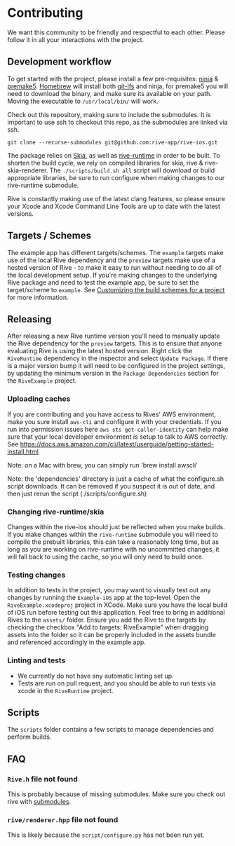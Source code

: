 # Contributing

We want this community to be friendly and respectful to each other. Please follow it in all your interactions with the project.

## Development workflow

To get started with the project, please install a few pre-requisites: [ninja](https://formulae.brew.sh/formula/ninja) & [premake5](https://premake.github.io/). [Homebrew](https://formulae.brew.sh/) will install both [git-lfs](https://formulae.brew.sh/formula/git-lfs) and ninja, for premake5 you will need to download the binary, and make sure its available on your path. Moving the executable to `/usr/local/bin/` will work.

Check out this repository, making sure to include the submodules. It is important to use ssh to checkout this repo, as the submodules are linked via ssh.

`git clone --recurse-submodules git@github.com:rive-app/rive-ios.git`

The package relies on [Skia](https://skia.org/), as well as [rive-runtime](https://github.com/rive-app/rive-runtime) in order to be built. To shorten the build cycle, we rely on compiled libraries for skia, rive & rive-skia-renderer.
The `./scripts/build.sh all` script will download or build appropriate libraries, be sure to run configure when making changes to our rive-runtime submodule.

Rive is constantly making use of the latest clang features, so please ensure your Xcode and Xcode Command Line Tools are up to date with the latest versions.

## Targets / Schemes

The example app has different targets/schemes. The `example` targets make use of the local Rive dependency and the `preview` targets make use of a hosted version of Rive - to make it easy to run without needing to do all of the local development setup. If you're making changes to the underlying Rive package and need to test the example app, be sure to set the target/scheme to `example`. See [Customizing the build schemes for a project](https://developer.apple.com/documentation/xcode/customizing-the-build-schemes-for-a-project) for more information.

## Releasing

After releasing a new Rive runtime version you'll need to manually update the Rive dependency for the `preview` targets. This is to ensure that anyone evaluating Rive is using the latest hosted version. Right click the `RiveRuntime` dependency in the inspector and select `Update Package`. If there is a major version bump it will need to be configured in the project settings, by updating the minimum version in the `Package Dependencies` section for the `RiveExample` project.

### Uploading caches

If you are contributing and you have access to Rives' AWS environment, make you sure install `aws-cli` and configure it with your credentials. If you run into permission issues here `aws sts get-caller-identity` can help make sure that your local developer environment is setup to talk to AWS correctly.
See https://docs.aws.amazon.com/cli/latest/userguide/getting-started-install.html

Note: on a Mac with brew, you can simply run 'brew install awscli'

Note: the 'dependencies' directory is just a cache of what the configure.sh script downloads. It can be removed if you suspect it is out of date, and then just rerun the script (./scripts/configure.sh)

### Changing rive-runtime/skia

Changes within the rive-ios should just be reflected when you make builds.
If you make changes within the `rive-runtime` submodule you will need to compile the prebuilt libraries, this can take a reasonably long time, but as long as you are working on rive-runtime with no uncommitted changes, it will fall back to using the cache, so you will only need to build once.

### Testing changes

In addition to tests in the project, you may want to visually test out any changes by running the `Example-iOS` app at the top-level. Open the `RiveExample.xcodeproj` project in XCode. Make sure you have the local build of iOS run before testing out this application. Feel free to bring in additional Rives to the `assets/` folder. Ensure you add the Rive to the targets by checking the checkbox "Add to targets: RiveExample" when dragging assets into the folder so it can be properly included in the assets bundle and referenced accordingly in the example app.

### Linting and tests

- We currently do not have any automatic linting set up.
- Tests are run on pull request, and you should be able to run tests via xcode in the `RiveRuntime` project.

## Scripts

The `scripts` folder contains a few scripts to manage dependencies and perform builds.

## FAQ

### `Rive.h` file not found

This is probably because of missing submodules. Make sure you check out rive with [submodules](https://git-scm.com/book/en/v2/Git-Tools-Submodules).

### `rive/renderer.hpp` file not found

This is likely because the `script/configure.py` has not been run yet.

